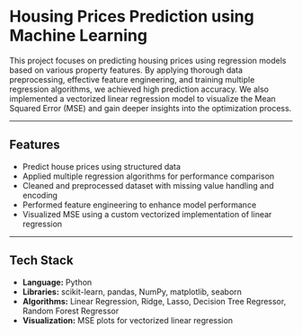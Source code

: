 # Housing Prices Prediction using Machine Learning

This project focuses on predicting housing prices using regression models based on various property features. By applying thorough data preprocessing, effective feature engineering, and training multiple regression algorithms, we achieved high prediction accuracy. We also implemented a vectorized linear regression model to visualize the Mean Squared Error (MSE) and gain deeper insights into the optimization process.

---

## Features

- Predict house prices using structured data  
- Applied multiple regression algorithms for performance comparison  
- Cleaned and preprocessed dataset with missing value handling and encoding  
- Performed feature engineering to enhance model performance  
- Visualized MSE using a custom vectorized implementation of linear regression  

---

## Tech Stack

- **Language:** Python  
- **Libraries:** scikit-learn, pandas, NumPy, matplotlib, seaborn  
- **Algorithms:** Linear Regression, Ridge, Lasso, Decision Tree Regressor, Random Forest Regressor  
- **Visualization:** MSE plots for vectorized linear regression


